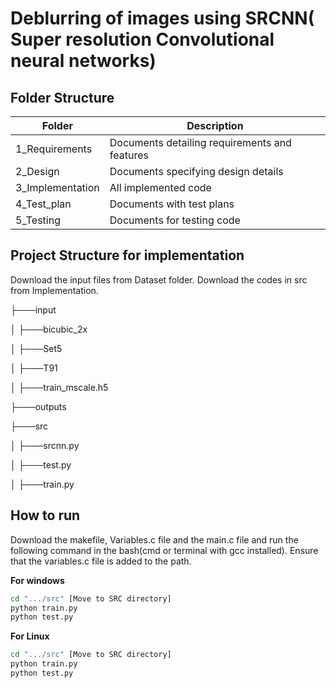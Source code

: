 # Deblurring of images using SRCNN( Super resolution Convolutional neural networks)


## Folder Structure

| Folder           | Description                                   |
|------------------|-----------------------------------------------|
| 1_Requirements   | Documents detailing requirements and features |
| 2_Design         | Documents specifying design details           |
| 3_Implementation | All implemented code                          |
| 4_Test_plan      | Documents with test plans                     |
| 5_Testing        | Documents for testing code                    |

## Project Structure for implementation

Download the input files from Dataset folder.
Download the codes in src from Implementation.


├───input

│   ├───bicubic_2x

│   ├───Set5

│   ├───T91

│   ├───train_mscale.h5

├───outputs

├───src

│   ├───srcnn.py

│   ├───test.py

│   ├───train.py

## How to run

Download the makefile, Variables.c file and the main.c file and run the following command in the bash(cmd or terminal with gcc installed). Ensure that the variables.c file is added to the path.

**For windows**

```bash
cd ".../src" [Move to SRC directory]
python train.py
python test.py
```

**For Linux**

```bash
cd ".../src" [Move to SRC directory]
python train.py
python test.py
```


